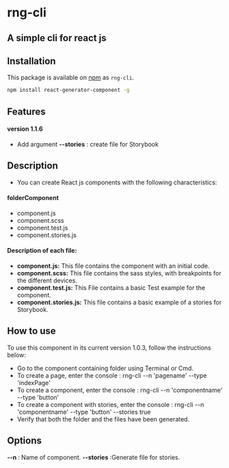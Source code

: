 # rng-cli
A simple cli for react js
---

## Installation

This package is available on [npm](http://npmjs.com) as `rng-cli`.

``` sh
npm install react-generator-component -g
```

## Features
<h4>version 1.1.6</h4>
<ul>
    <li>Add argument <b>--stories</b> : create file for Storybook</li>
</ul>

## Description

- You can create React js components with the following characteristics:
<h4>
folderComponent
</h4>
<ul>
<li>component.js</li>
<li>component.scss</li>
<li>component.test.js</li>
<li>component.stories.js</li>
</ul>
<h4>
Description of each file:
</h4>
<ul>
<li><b> component.js:</b> This file contains the component with an initial code.</li>
<li><b>component.scss:</b>  This file contains the sass styles, with breakpoints for the different devices.</li>
<li><b>component.test.js:</b>  This File contains a basic Test example for the component.</li>
<li><b>component.stories.js:</b>  This file contains a basic example of a stories for Storybook.</li>
</ul>


## How to use

To use this component in its current version 1.0.3, follow the instructions below:
<ul>
<li>Go to the component containing folder using Terminal or Cmd.</li>
<li>To create a page, enter the console : rng-cli --n 'pagename' --type 'indexPage'</li>
<li>To create a component, enter the console : rng-cli --n 'componentname' --type 'button'</li>
<li>To create a component with stories, enter the console : rng-cli --n 'componentname' --type 'button' --stories true</li>
<li>Verify that both the folder and the files have been generated.</li>
</ul>

## Options

<b>--n </b> : Name of component.
<b>--stories</b> :Generate file for stories.
